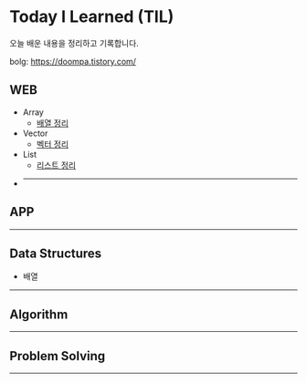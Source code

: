 # Today I Learned (TIL)
오늘 배운 내용을 정리하고 기록합니다.

bolg: https://doompa.tistory.com/

## WEB

+ Array
  + [배열 정리](https://doompa.tistory.com/283?category=979915)
+ Vector
  + [벡터 정리](https://doompa.tistory.com/286?category=979915)
+ List
  + [리스트 정리](https://doompa.tistory.com/287)
+ ---------------------
## APP
------------------------
## Data Structures
+ 배열
------------------------
## Algorithm 
------------------------
## Problem Solving
-----------------------
